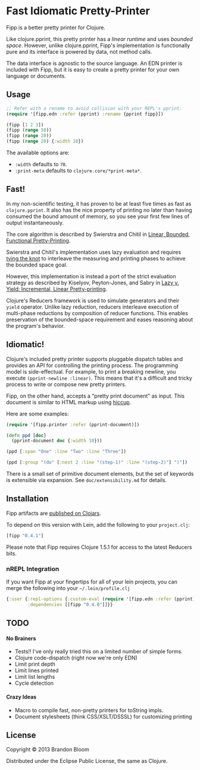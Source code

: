 # Fast Idiomatic Pretty-Printer

Fipp is a better pretty printer for Clojure.

Like clojure.pprint, this pretty printer has a *linear runtime* and uses
*bounded space*. However, unlike clojure.pprint, Fipp's implementation is
functionally pure and its interface is powered by data, not method calls.

The data interface is agnostic to the source language. An EDN printer is
included with Fipp, but it is easy to create a pretty printer for your
own language or documents.


## Usage

```clojure
;; Refer with a rename to avoid collision with your REPL's pprint.
(require '[fipp.edn :refer (pprint) :rename {pprint fipp}])

(fipp [1 2 3])
(fipp (range 50))
(fipp (range 20))
(fipp (range 20) {:width 10})
```

The available options are:

- `:width` defaults to `70`.
- `:print-meta` defaults to `clojure.core/*print-meta*`.


## Fast!

In my non-scientific testing, it has proven to be at least five times as fast
as `clojure.pprint`.  It also has the nice property of printing no later than
having consumed the bound amount of memory, so you see your first few lines of
output instantaneously.

The core algorithm is described by Swierstra and Chitil in
[Linear, Bounded, Functional Pretty-Printing](http://kar.kent.ac.uk/24041/1/LinearOlaf.pdf).

Swierstra and Chitil's implementation uses lazy evaluation and requires
[tying the knot](http://www.haskell.org/haskellwiki/Tying_the_Knot) to
interleave the measuring and printing phases to achieve the bounded space goal.

However, this implementation is instead a port of the strict evaluation
strategy as described by Kiselyov, Peyton-Jones, and Sabry in
[Lazy v. Yield: Incremental, Linear Pretty-printing](http://www.cs.indiana.edu/~sabry/papers/yield-pp.pdf).

Clojure's Reducers framework is used to simulate generators and their `yield`
operator. Unlike lazy reduction, reducers interleave execution of multi-phase
reductions by composition of reducer functions. This enables preservation of
the bounded-space requirement and eases reasoning about the program's behavior.


## Idiomatic!

Clojure's included pretty printer supports pluggable dispatch tables and
provides an API for controlling the printing process. The programming model
is side-effectual. For example, to print a breaking newline, you execute
`(pprint-newline :linear)`. This means that it's a difficult and tricky
process to write or compose new pretty printers.

Fipp, on the other hand, accepts a "pretty print document" as input. This
document is similar to HTML markup using [hiccup](https://github.com/weavejester/hiccup).

Here are some examples:

```clojure
(require '[fipp.printer :refer (pprint-document)])

(defn ppd [doc]
  (pprint-document doc {:width 10}))

(ppd [:span "One" :line "Two" :line "Three"])

(ppd [:group "(do" [:nest 2 :line "(step-1)" :line "(step-2)"] ")"])
```

There is a small set of primitive document elements, but the set of keywords
is extensible via expansion.  See `doc/extensibility.md` for details.


## Installation

Fipp artifacts are [published on Clojars](https://clojars.org/fipp).

To depend on this version with Lein, add the following to your `project.clj`:

```clojure
[fipp "0.4.1"]
```

Please note that Fipp requires Clojure 1.5.1 for access to the latest Reducers bits.

### nREPL Integration

If you want Fipp at your fingertips for all of your lein projects,
you can merge the following into your `~/.lein/profile.clj`

```clojure
{:user {:repl-options {:custom-eval (require '[fipp.edn :refer (pprint) :rename {pprint fipp}])}
        :dependencies [[fipp "0.4.0"]]}}
```


## TODO

#### No Brainers

- Tests!! I've only really tried this on a limited number of simple forms.
- Clojure code-dispatch (right now we're only EDN)
- Limit print depth
- Limit lines printed
- Limit list lengths
- Cycle detection

#### Crazy Ideas

- Macro to compile fast, non-pretty printers for toString impls.
- Document stylesheets (think CSS/XSLT/DSSSL) for customizing printing


## License

Copyright © 2013 Brandon Bloom

Distributed under the Eclipse Public License, the same as Clojure.
